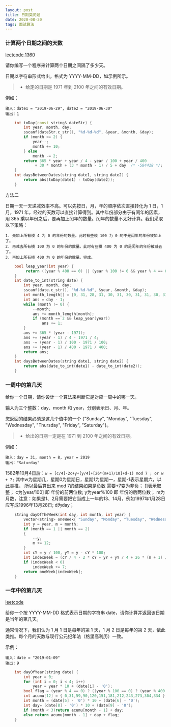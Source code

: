 ```yaml
---
layout: post
title: 日期类问题
date: 2020-08-30
tags: 面试算法    
---
```




### 计算两个日期之间的天数

[leetcode 1360](https://leetcode-cn.com/problems/number-of-days-between-two-dates/)

请你编写一个程序来计算两个日期之间隔了多少天。

日期以字符串形式给出，格式为 YYYY-MM-DD，如示例所示。

>* 给定的日期是 1971 年到 2100 年之间的有效日期。

例如：
```
输入：date1 = "2019-06-29", date2 = "2019-06-30"
输出：1
```

```c++
    int toDay(const string& dateStr) {
        int year, month, day;
        sscanf(dateStr.c_str(), "%d-%d-%d", &year, &month, &day);
        if (month <= 2) {
            year--;
            month += 10;
        } else
            month -= 2;
        return 365 * year + year / 4 - year / 100 + year / 400
             + 30 * month + (3 * month - 1) / 5 + day  /* -584418 */;
    }
    int daysBetweenDates(string date1, string date2) {
        return abs(toDay(date1) - toDay(date2));
    }
```

方法二

日期一天一天递减效率不高。可以先按日，月，年的顺序依次直接转化为 1 日，1 月，1971 年，经过的天数可以直接计算得到。其中年份部分由于有闰年的因素，用 365 乘以年份之后，要再加上闰年的数量。闰年的数量不太好计算。我们采取以下策略：

```
1. 先加上所有模 4 为 0 的年份的数量。此时有些模 100 为 0 的不是闰年的年份被加上了。
2. 再减去所有模 100 为 0 的年份的数量。此时有些模 400 为 0 的是闰年的年份被减去了。
3. 再加上所有模 400 为 0 的年份的数量。完成。
```


```c++
    bool leap_year(int year) {
         return ((year % 400 == 0) || (year % 100 != 0 && year % 4 == 0));
    }
    int date_to_int(string date) {
        int year, month, day;
        sscanf(date.c_str(), "%d-%d-%d", &year, &month, &day);
        int month_length[] = {0, 31, 28, 31, 30, 31, 30, 31, 31, 30, 31, 30, 31};
        int ans = day - 1;
        while (month != 0) {
            --month;
            ans += month_length[month];
            if (month == 2 && leap_year(year))
                ans += 1;
        }
        ans += 365 * (year - 1971);
        ans += (year - 1) / 4 - 1971 / 4;
        ans -= (year - 1) / 100 - 1971 / 100;
        ans += (year - 1) / 400 - 1971 / 400;
        return ans;
    }
    int daysBetweenDates(string date1, string date2) {
        return abs(date_to_int(date1) - date_to_int(date2));
    }
```

### 一周中的第几天

给你一个日期，请你设计一个算法来判断它是对应一周中的哪一天。

输入为三个整数：day、month 和 year，分别表示日、月、年。

您返回的结果必须是这几个值中的一个 {"Sunday", "Monday", "Tuesday", "Wednesday", "Thursday", "Friday", "Saturday"}。

>* 给出的日期一定是在 1971 到 2100 年之间的有效日期。

例如：
```
输入：day = 31, month = 8, year = 2019
输出："Saturday"
```

1582年10月4日后：`w = [c/4]-2c+y+[y/4]+[26*(m+1)/10]+d-1) mod 7 ; or w + 7;`
其中w为星期几，星期0为星期日，星期1为星期一，星期-1表示星期六，以此类推，
所以最后算出来 mod 7的结果如果是负数 需要+7变为非负；
[]表示取整；
c为[year/100] 即 年份的前两位数;
y为year%100 即 年份的后两位数；
m为月数，注意：如果是1、2月需要把它当成上一年的13、14月，例如1997年1月28日应写成1996年13月28日;
d为day；


```c++
    string dayOfTheWeek(int day, int month, int year) {
        vector<string> oneWeek{ "Sunday", "Monday", "Tuesday", "Wednesday", "Thursday", "Friday", "Saturday" };
        int y = year, m = month;
        if (month == 1 || month == 2)
        {
            --y;
            m += 12;
        }
        int cY = y / 100, yY = y - cY * 100;
        int indexWeek = (cY / 4 - 2 * cY + yY + yY / 4 + 26 * (m + 1) / 10 + day - 1) % 7;
        if (indexWeek < 0)
            indexWeek += 7;
        return oneWeek[indexWeek];
    }
```

### 一年中的第几天

[leetcode](https://leetcode-cn.com/problems/day-of-the-year/)

给你一个按 YYYY-MM-DD 格式表示日期的字符串 date，请你计算并返回该日期是当年的第几天。

通常情况下，我们认为 1 月 1 日是每年的第 1 天，1 月 2 日是每年的第 2 天，依此类推。每个月的天数与现行公元纪年法（格里高利历）一致。

示例：
```
输入：date = "2019-01-09"
输出：9
```


```c++
    int dayOfYear(string date) {
        int year = 0;
        for (int i = 0; i < 4; i++) 
            year = year * 10 + (date[i] - '0');
        bool flag = (year % 4 == 0) ? ((year % 100 == 0) ? (year % 400 == 0) : true) : false;
        int acumu[12] = { 0,31,59,90,120,151,181,212,243,273,304,334 };
        int month = (date[5] - '0') * 10 + (date[6] - '0');
        int day= (date[8] - '0') * 10 + (date[9] - '0');
        if (month < 3)return acumu[month - 1] + day;
        else return acumu[month - 1] + day + flag;
    }
```

